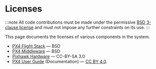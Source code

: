 # Licenses

:::note
All code contributions must be made under the permissive [BSD 3-clause license](https://opensource.org/licenses/BSD-3-Clause) and must not impose any further constraints on its use.
:::

This page documents the licenses of various components in the system.

- [PX4 Flight Stack](https://github.com/PX4/PX4-Autopilot) &mdash; BSD
- [PX4 Middleware](https://github.com/PX4/PX4-Autopilot) &mdash; BSD
- [Pixhawk Hardware](https://github.com/PX4/Hardware) &mdash; CC-BY-SA 3.0
- [PX4 User Guide](https://github.com/PX4/PX4-user_guide) (Documentation) &mdash; [CC BY 4.0](https://creativecommons.org/licenses/by/4.0/).
